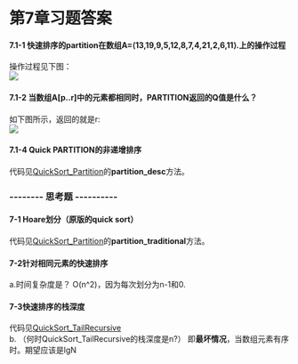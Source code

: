 第7章习题答案
=
#### 7.1-1 快速排序的partition在数组A=⟨13,19,9,5,12,8,7,4,21,2,6,11⟩.上的操作过程  
操作过程见下图：  
![](https://github.com/zhuxiuwei/CLRS/blob/master/Images/7.1-1.png)  

#### 7.1-2 当数组A[p..r]中的元素都相同时，PARTITION返回的Q值是什么？  
如下图所示，返回的就是r:    
![](https://github.com/zhuxiuwei/CLRS/blob/master/Images/7.1-2.png)  

#### 7.1-4 Quick PARTITION的非递增排序  
代码见[QuickSort_Partition](https://github.com/zhuxiuwei/CLRS/blob/master/src/chap07_QuickSort/QuickSort_Partition.java)的**partition_desc**方法。  

### -------- 思考题 ----------  
#### 7-1 Hoare划分（原版的quick sort）  
代码见[QuickSort_Partition](https://github.com/zhuxiuwei/CLRS/blob/master/src/chap07_QuickSort/QuickSort_Partition.java)的**partition_traditional**方法。  

#### 7-2针对相同元素的快速排序  
a.时间复杂度是？ O(n^2)，因为每次划分为n-1和0.  

#### 7-3快速排序的栈深度  
代码见[QuickSort_TailRecursive](https://github.com/zhuxiuwei/CLRS/blob/master/src/chap07_QuickSort/QuickSort_TailRecursive.java)  
b. （何时QuickSort_TailRecursive的栈深度是n?） 即**最坏情况**，当数组元素有序时。期望应该是lgN  
